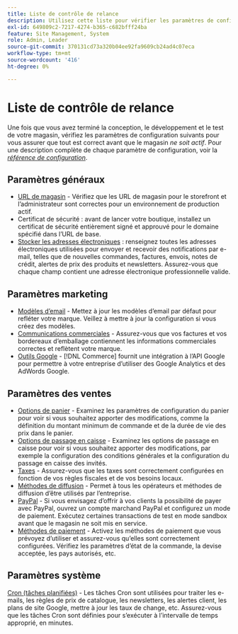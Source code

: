 ```yaml
---
title: Liste de contrôle de relance
description: Utilisez cette liste pour vérifier les paramètres de configuration requis afin de vous assurer que tout est correct avant que votre magasin ne passe en production.
exl-id: 649809c2-7217-4274-b365-c682bfff24ba
feature: Site Management, System
role: Admin, Leader
source-git-commit: 370131cd73a320b04ee92fa9609cb24ad4c07eca
workflow-type: tm+mt
source-wordcount: '416'
ht-degree: 0%

---
```


# Liste de contrôle de relance

Une fois que vous avez terminé la conception, le développement et le test de votre magasin, vérifiez les paramètres de configuration suivants pour vous assurer que tout est correct avant que le magasin _ne soit actif_. Pour une description complète de chaque paramètre de configuration, voir la [_référence de configuration_](../configuration-reference/guide-overview.md).

## Paramètres généraux

- [URL de magasin](../stores-purchase/store-urls.md) - Vérifiez que les URL de magasin pour le storefront et l’administrateur sont correctes pour un environnement de production actif.
- Certificat de sécurité : avant de lancer votre boutique, installez un certificat de sécurité entièrement signé et approuvé pour le domaine spécifié dans l’URL de base.
- [Stocker les adresses électroniques](../getting-started/store-details.md#store-email-addresses) : renseignez toutes les adresses électroniques utilisées pour envoyer et recevoir des notifications par e-mail, telles que de nouvelles commandes, factures, envois, notes de crédit, alertes de prix des produits et newsletters. Assurez-vous que chaque champ contient une adresse électronique professionnelle valide.

## Paramètres marketing

- [Modèles d’email](../systems/email-templates.md) - Mettez à jour les modèles d’email par défaut pour refléter votre marque. Veillez à mettre à jour la configuration si vous créez des modèles.
- [Communications commerciales](../stores-purchase/introduction.md#order-management-and-operations) - Assurez-vous que vos factures et vos bordereaux d’emballage contiennent les informations commerciales correctes et reflètent votre marque.
- [Outils Google](../merchandising-promotions/google-tools.md) - [!DNL Commerce] fournit une intégration à l’API Google pour permettre à votre entreprise d’utiliser des Google Analytics et des AdWords Google.

## Paramètres des ventes

- [Options de panier](../stores-purchase/cart-configuration.md) - Examinez les paramètres de configuration du panier pour voir si vous souhaitez apporter des modifications, comme la définition du montant minimum de commande et de la durée de vie des prix dans le panier.
- [Options de passage en caisse](../stores-purchase/checkout-process.md#checkout-options) - Examinez les options de passage en caisse pour voir si vous souhaitez apporter des modifications, par exemple la configuration des conditions générales et la configuration du passage en caisse des invités.
- [Taxes](../stores-purchase/taxes.md) - Assurez-vous que les taxes sont correctement configurées en fonction de vos règles fiscales et de vos besoins locaux.
- [Méthodes de diffusion](../stores-purchase/delivery.md) - Permet à tous les opérateurs et méthodes de diffusion d’être utilisés par l’entreprise.
- [PayPal](../stores-purchase/paypal.md) - Si vous envisagez d’offrir à vos clients la possibilité de payer avec PayPal, ouvrez un compte marchand PayPal et configurez un mode de paiement. Exécutez certaines transactions de test en mode sandbox avant que le magasin ne soit mis en service.
- [Méthodes de paiement](../stores-purchase/payments.md) - Activez les méthodes de paiement que vous prévoyez d’utiliser et assurez-vous qu’elles sont correctement configurées. Vérifiez les paramètres d’état de la commande, la devise acceptée, les pays autorisés, etc.

## Paramètres système

[Cron (tâches planifiées)](../systems/cron.md) - Les tâches Cron sont utilisées pour traiter les e-mails, les règles de prix de catalogue, les newsletters, les alertes client, les plans de site Google, mettre à jour les taux de change, etc. Assurez-vous que les tâches Cron sont définies pour s’exécuter à l’intervalle de temps approprié, en minutes.
